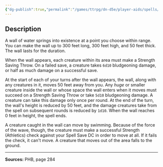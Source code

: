 ```yaml
---
{"dg-publish":true,"permalink":"/games/ttrpg/dn-d5e/player-aids/spells/level-8/tsunami/","tags":["TTRPG/DND/5e","verbal","somatic","concentration"]}
---
```



## Description
A wall of water springs into existence at a point you choose within range.
You can make the wall up to 300 feet long, 300 feet high, and 50 feet thick.
The wall lasts for the duration.

When the wall appears, each creature within its area must make a Strength Saving Throw.
On a failed save, a creature takes `6d10` bludgeoning damage, or half as much damage on a successful save.

At the start of each of your turns after the wall appears, the wall, along with any creatures in it, moves 50 feet away from you.
Any *huge* or smaller creature inside the wall or whose space the wall enters when it moves must succeed on a Strength Saving Throw or take `5d10` bludgeoning damage.
A creature can take this damage only once per round.
At the end of the turn, the wall's height is reduced by 50 feet, and the damage creatures take from the spell on subsequent rounds is reduced by `1d10`.
When the wall reaches 0 feet in height, the spell ends.

A creature caught in the wall can move by swimming.
Because of the force of the wave, though, the creature must make a successful Strength (Athletics) check against your Spell Save DC in order to move at all.
If it fails the check, it can't move.
A creature that moves out of the area falls to the ground.

---

**Sources:** PHB, page 284
